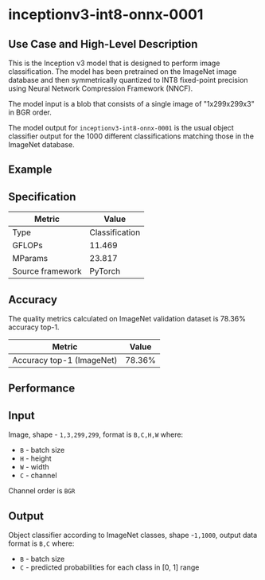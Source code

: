 # inceptionv3-int8-onnx-0001

## Use Case and High-Level Description

This is the Inception v3 model that is designed to perform image classification. The model has been pretrained on the 
ImageNet image database and then symmetrically quantized to INT8 fixed-point precision using Neural Network Compression 
Framework (NNCF).  

The model input is a blob that consists of a single image of "1x299x299x3" in BGR order.

The model output for `inceptionv3-int8-onnx-0001` is the usual object classifier output for the 1000 different 
classifications matching those in the ImageNet database.

## Example

## Specification

| Metric            | Value         |
|-------------------|---------------|
| Type              | Classification|
| GFLOPs            | 11.469 |
| MParams           | 23.817 |
| Source framework  | PyTorch    |

## Accuracy

The quality metrics calculated on ImageNet validation dataset is 78.36% accuracy top-1.

| Metric                    | Value         |
|---------------------------|---------------|
| Accuracy top-1 (ImageNet) |         78.36% |

## Performance

## Input

Image, shape - `1,3,299,299`, format is `B,C,H,W` where:

- `B` - batch size
- `H` - height
- `W` - width
- `C` - channel

Channel order is `BGR`

## Output

Object classifier according to ImageNet classes, shape -`1,1000`, output data format is `B,C` where:

- `B` - batch size
- `C` - predicted probabilities for each class in  [0, 1] range


